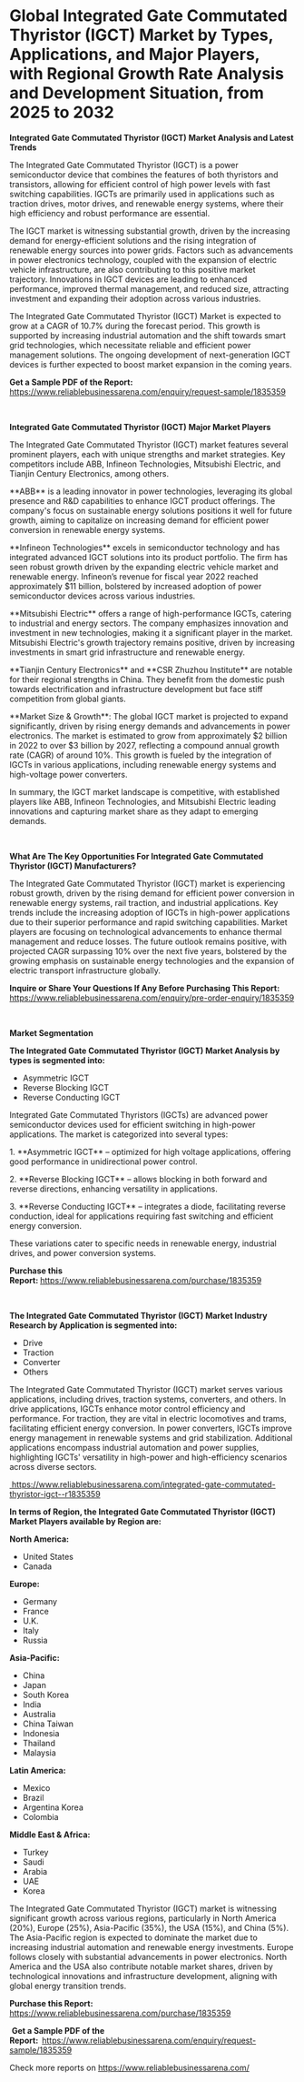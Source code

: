 <p><h1>Global Integrated Gate Commutated Thyristor (IGCT) Market by Types, Applications, and Major Players, with Regional Growth Rate Analysis and Development Situation, from 2025 to 2032</h1></p><p><strong>Integrated Gate Commutated Thyristor (IGCT) Market Analysis and Latest Trends</strong></p>
<p><p>The Integrated Gate Commutated Thyristor (IGCT) is a power semiconductor device that combines the features of both thyristors and transistors, allowing for efficient control of high power levels with fast switching capabilities. IGCTs are primarily used in applications such as traction drives, motor drives, and renewable energy systems, where their high efficiency and robust performance are essential.</p><p>The IGCT market is witnessing substantial growth, driven by the increasing demand for energy-efficient solutions and the rising integration of renewable energy sources into power grids. Factors such as advancements in power electronics technology, coupled with the expansion of electric vehicle infrastructure, are also contributing to this positive market trajectory. Innovations in IGCT devices are leading to enhanced performance, improved thermal management, and reduced size, attracting investment and expanding their adoption across various industries.</p><p>The Integrated Gate Commutated Thyristor (IGCT) Market is expected to grow at a CAGR of 10.7% during the forecast period. This growth is supported by increasing industrial automation and the shift towards smart grid technologies, which necessitate reliable and efficient power management solutions. The ongoing development of next-generation IGCT devices is further expected to boost market expansion in the coming years.</p></p>
<p><strong>Get a Sample PDF of the Report:&nbsp;</strong> <a href="https://www.reliablebusinessarena.com/enquiry/request-sample/1835359?utm_campaign=2517&utm_medium=2&utm_source=Github&utm_content=ia&utm_term=26032025&utm_id=integrated-gate-commutated-thyristor-igct">https://www.reliablebusinessarena.com/enquiry/request-sample/1835359</a></p>
<p>&nbsp;</p>
<p><strong>Integrated Gate Commutated Thyristor (IGCT) Major Market Players</strong></p>
<p><p>The Integrated Gate Commutated Thyristor (IGCT) market features several prominent players, each with unique strengths and market strategies. Key competitors include ABB, Infineon Technologies, Mitsubishi Electric, and Tianjin Century Electronics, among others.</p><p>**ABB** is a leading innovator in power technologies, leveraging its global presence and R&D capabilities to enhance IGCT product offerings. The company's focus on sustainable energy solutions positions it well for future growth, aiming to capitalize on increasing demand for efficient power conversion in renewable energy systems.</p><p>**Infineon Technologies** excels in semiconductor technology and has integrated advanced IGCT solutions into its product portfolio. The firm has seen robust growth driven by the expanding electric vehicle market and renewable energy. Infineon’s revenue for fiscal year 2022 reached approximately $11 billion, bolstered by increased adoption of power semiconductor devices across various industries.</p><p>**Mitsubishi Electric** offers a range of high-performance IGCTs, catering to industrial and energy sectors. The company emphasizes innovation and investment in new technologies, making it a significant player in the market. Mitsubishi Electric's growth trajectory remains positive, driven by increasing investments in smart grid infrastructure and renewable energy.</p><p>**Tianjin Century Electronics** and **CSR Zhuzhou Institute** are notable for their regional strengths in China. They benefit from the domestic push towards electrification and infrastructure development but face stiff competition from global giants.</p><p>**Market Size & Growth**: The global IGCT market is projected to expand significantly, driven by rising energy demands and advancements in power electronics. The market is estimated to grow from approximately $2 billion in 2022 to over $3 billion by 2027, reflecting a compound annual growth rate (CAGR) of around 10%. This growth is fueled by the integration of IGCTs in various applications, including renewable energy systems and high-voltage power converters.</p><p>In summary, the IGCT market landscape is competitive, with established players like ABB, Infineon Technologies, and Mitsubishi Electric leading innovations and capturing market share as they adapt to emerging demands.</p></p>
<p>&nbsp;</p>
<p><strong>What Are The Key Opportunities For Integrated Gate Commutated Thyristor (IGCT) Manufacturers?</strong></p>
<p><p>The Integrated Gate Commutated Thyristor (IGCT) market is experiencing robust growth, driven by the rising demand for efficient power conversion in renewable energy systems, rail traction, and industrial applications. Key trends include the increasing adoption of IGCTs in high-power applications due to their superior performance and rapid switching capabilities. Market players are focusing on technological advancements to enhance thermal management and reduce losses. The future outlook remains positive, with projected CAGR surpassing 10% over the next five years, bolstered by the growing emphasis on sustainable energy technologies and the expansion of electric transport infrastructure globally.</p></p>
<p><strong>Inquire or Share Your Questions If Any Before Purchasing This Report:</strong> <a href="https://www.reliablebusinessarena.com/enquiry/pre-order-enquiry/1835359?utm_campaign=2517&utm_medium=2&utm_source=Github&utm_content=ia&utm_term=26032025&utm_id=integrated-gate-commutated-thyristor-igct">https://www.reliablebusinessarena.com/enquiry/pre-order-enquiry/1835359</a></p>
<p>&nbsp;</p>
<p><strong>Market Segmentation</strong></p>
<p><strong>The Integrated Gate Commutated Thyristor (IGCT) Market Analysis by types is segmented into:</strong></p>
<p><ul><li>Asymmetric IGCT</li><li>Reverse Blocking IGCT</li><li>Reverse Conducting IGCT</li></ul></p>
<p><p>Integrated Gate Commutated Thyristors (IGCTs) are advanced power semiconductor devices used for efficient switching in high-power applications. The market is categorized into several types: </p><p>1. **Asymmetric IGCT** – optimized for high voltage applications, offering good performance in unidirectional power control.</p><p>2. **Reverse Blocking IGCT** – allows blocking in both forward and reverse directions, enhancing versatility in applications.</p><p>3. **Reverse Conducting IGCT** – integrates a diode, facilitating reverse conduction, ideal for applications requiring fast switching and efficient energy conversion. </p><p>These variations cater to specific needs in renewable energy, industrial drives, and power conversion systems.</p></p>
<p><strong>Purchase this Report:&nbsp;</strong><a href="https://www.reliablebusinessarena.com/purchase/1835359?utm_campaign=2517&utm_medium=2&utm_source=Github&utm_content=ia&utm_term=26032025&utm_id=integrated-gate-commutated-thyristor-igct">https://www.reliablebusinessarena.com/purchase/1835359</a></p>
<p>&nbsp;</p>
<p><strong>The Integrated Gate Commutated Thyristor (IGCT) Market Industry Research by Application is segmented into:</strong></p>
<p><ul><li>Drive</li><li>Traction</li><li>Converter</li><li>Others</li></ul></p>
<p><p>The Integrated Gate Commutated Thyristor (IGCT) market serves various applications, including drives, traction systems, converters, and others. In drive applications, IGCTs enhance motor control efficiency and performance. For traction, they are vital in electric locomotives and trams, facilitating efficient energy conversion. In power converters, IGCTs improve energy management in renewable systems and grid stabilization. Additional applications encompass industrial automation and power supplies, highlighting IGCTs' versatility in high-power and high-efficiency scenarios across diverse sectors.</p></p>
<p><a href="https://www.reliablebusinessarena.com/integrated-gate-commutated-thyristor-igct--r1835359?utm_campaign=2517&utm_medium=2&utm_source=Github&utm_content=ia&utm_term=26032025&utm_id=integrated-gate-commutated-thyristor-igct">&nbsp;https://www.reliablebusinessarena.com/integrated-gate-commutated-thyristor-igct--r1835359</a></p>
<p><strong>In terms of Region, the Integrated Gate Commutated Thyristor (IGCT) Market Players available by Region are:</strong></p>
<p>
    <p> <strong> North America: </strong>
        <ul>
            <li>United States</li>
            <li>Canada</li>
        </ul>
        </p> 
    <p> <strong> Europe: </strong>
        <ul>
            <li>Germany</li>
            <li>France</li>
            <li>U.K.</li>
            <li>Italy</li>
            <li>Russia</li>
        </ul>
        </p> 
    <p> <strong> Asia-Pacific: </strong>
        <ul>
            <li>China</li>
            <li>Japan</li>
            <li>South Korea</li>
            <li>India</li>
            <li>Australia</li>
            <li>China Taiwan</li>
            <li>Indonesia</li>
            <li>Thailand</li>
            <li>Malaysia</li>
        </ul>
        </p> 
    <p> <strong> Latin America: </strong>
        <ul>
            <li>Mexico</li>
            <li>Brazil</li>
            <li>Argentina Korea</li>
            <li>Colombia</li>
        </ul>
        </p> 
    <p> <strong> Middle East & Africa: </strong>
        <ul>
            <li>Turkey</li>
            <li>Saudi</li>
            <li>Arabia</li>
            <li>UAE</li>
            <li>Korea</li>
        </ul>
    </p>
    </p>
<p><p>The Integrated Gate Commutated Thyristor (IGCT) market is witnessing significant growth across various regions, particularly in North America (20%), Europe (25%), Asia-Pacific (35%), the USA (15%), and China (5%). The Asia-Pacific region is expected to dominate the market due to increasing industrial automation and renewable energy investments. Europe follows closely with substantial advancements in power electronics. North America and the USA also contribute notable market shares, driven by technological innovations and infrastructure development, aligning with global energy transition trends.</p></p>
<p><strong>Purchase this Report: </strong><a href="https://www.reliablebusinessarena.com/purchase/1835359?utm_campaign=2517&utm_medium=2&utm_source=Github&utm_content=ia&utm_term=26032025&utm_id=integrated-gate-commutated-thyristor-igct">https://www.reliablebusinessarena.com/purchase/1835359</a></p>
<p>&nbsp;<strong>Get a Sample PDF of the Report:&nbsp;&nbsp;</strong><a href="https://www.reliablebusinessarena.com/enquiry/request-sample/1835359?utm_campaign=2517&utm_medium=2&utm_source=Github&utm_content=ia&utm_term=26032025&utm_id=integrated-gate-commutated-thyristor-igct">https://www.reliablebusinessarena.com/enquiry/request-sample/1835359</a></p>
<p><strong></strong></p>
<p>Check more reports on <a href="https://www.reliablebusinessarena.com/?utm_campaign=2517&utm_medium=2&utm_source=Github&utm_content=ia&utm_term=26032025&utm_id=integrated-gate-commutated-thyristor-igct">https://www.reliablebusinessarena.com/</a></p>